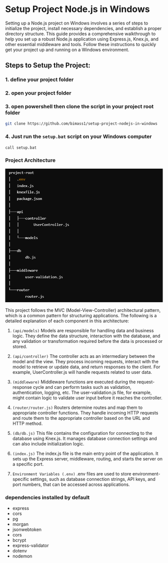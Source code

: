 # Setup Project Node.js in Windows
Setting up a Node.js project on Windows involves a series of steps to initialize the project, install necessary dependencies, and establish a proper directory structure. This guide provides a comprehensive walkthrough to help you set up a robust Node.js application using Express.js, Knex.js, and other essential middleware and tools. Follow these instructions to quickly get your project up and running on a Windows environment.


## Steps to Setup the Project:
### 1. define your project folder
### 2. open your project folder
### 3. open powershell then clone the script in your project root folder
```bash
git clone https://github.com/bimass1/setup-project-nodejs-in-windows
```
### 4. Just run the `setup.bat` script on your Windows computer

```bash
call setup.bat
```

### Project Architecture
![Project Architecture](./img/tes.png)

This project follows the MVC (Model-View-Controller) architectural pattern, which is a common pattern for structuring applications. The following is a detailed explanation of each component in this architecture:

1. `(api/models)`
Models are responsible for handling data and business logic. They define the data structure, interaction with the database, and any validation or transformation required before the data is processed or stored.

2. `(api/controller)`
The controller acts as an intermediary between the model and the view. They process incoming requests, interact with the model to retrieve or update data, and return responses to the client. For example, UserController.js will handle requests related to user data.

3. `(middleware)`
Middleware functions are executed during the request-response cycle and can perform tasks such as validation, authentication, logging, etc. The user-validation.js file, for example, might contain logic to validate user input before it reaches the controller.

4. `(router/router.js)`
Routers determine routes and map them to appropriate controller functions. They handle incoming HTTP requests and route them to the appropriate controller based on the URL and HTTP method.

5. `(db/db.js)`
This file contains the configuration for connecting to the database using Knex.js. It manages database connection settings and can also include initialization logic.

6. `(index.js)`
The index.js file is the main entry point of the application. It sets up the Express server, middleware, routing, and starts the server on a specific port.

7. `Environment Variables (.env)`
.env files are used to store environment-specific settings, such as database connection strings, API keys, and port numbers, that can be accessed across applications.

### dependencies installed by default
- express
- cors
- pg
- morgan
- jsonwebtoken
- cors
- bcrypt
- express-validator
- dotenv
- nodemon
